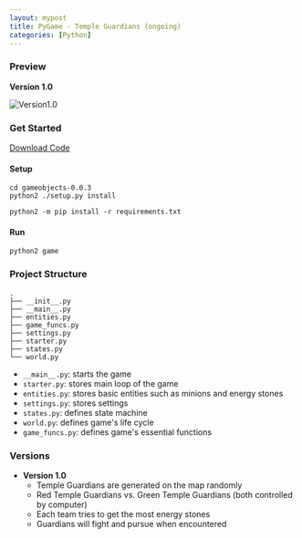 ```yaml
---
layout: mypost
title: PyGame - Temple Guardians (ongoing) 
categories: [Python]
---
```


### Preview

**Version 1.0**

![Version1.0](show.gif)


### Get Started


[Download Code](https://github.com/ryanxjhan/temple-guardians)

#### Setup

``` shell
cd gameobjects-0.0.3
python2 ./setup.py install

python2 -m pip install -r requirements.txt
```

#### Run 

``` shell
python2 game
```

### Project Structure

```
.
├── __init__.py
├── __main__.py
├── entities.py
├── game_funcs.py
├── settings.py
├── starter.py
├── states.py
└── world.py

```
* `__main__.py`: starts the game
* `starter.py`: stores main loop of the game
* `entities.py`: stores basic entities such as minions and energy stones
* `settings.py`: stores settings
* `states.py`: defines state machine
* `world.py`: defines game's life cycle
* `game_funcs.py`: defines game's essential functions



### Versions

* **Version 1.0**
	* Temple Guardians are generated on the map randomly
	* Red Temple Guardians vs. Green Temple Guardians (both controlled by computer)
	* Each team tries to get the most energy stones
	* Guardians will fight and pursue when encountered